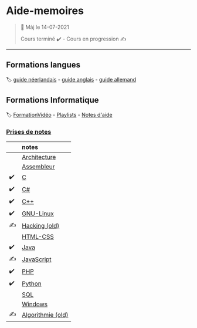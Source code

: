 ﻿# Aide-memoires

> 🧭 Màj le 14-07-2021 
>
> Cours terminé :heavy_check_mark: - 
> Cours en progression 	:writing_hand:

---

## Formations langues
:label: [guide néerlandais](https://www.nlfacile.com/guide/) -
[guide anglais](https://www.anglaisfacile.com/guide/) -
[guide allemand](https://www.allemandfacile.com/guide/)

## Formations Informatique
:label: [FormationVidéo](https://github.com/jasonchampagne/FormationVideo) - [Playlists](https://www.youtube.com/c/Formationvid%C3%A9o8/playlists) - [Notes d'aide](Aide/README.md)

### [Prises de notes](#)
||notes
-|:-
||[Architecture](Architecture/README.md)
||[Assembleur](Assembleur/README.md)
|:heavy_check_mark:|[C](C/README.md)
|:heavy_check_mark:|[C#](CSharp/README.md)
|:heavy_check_mark:|[C++](C++/README.md)
|:heavy_check_mark:|[GNU-Linux](GNU-Linux/README.md)
|:writing_hand:|[Hacking (old)](Hacking/README.md)
||[HTML-CSS](HTML-CSS/README.md)
|:heavy_check_mark:|[Java](Java/README.md)
|:writing_hand:|[JavaScript](JavaScript/README.md)
|:heavy_check_mark:|[PHP](PHP/README.md)
|:heavy_check_mark:|[Python](Python/README.md)
||[SQL](SQL/README.md)
||[Windows](Windows/README.md)
|:writing_hand:|[Algorithmie (old)](Algorithmie/README.md)